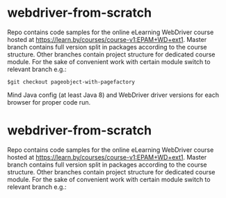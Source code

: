 # webdriver-from-scratch
Repo contains code samples for the online eLearning WebDriver course hosted at https://learn.by/courses/course-v1:EPAM+WD+ext1. 
Master branch contains full version split in packages according to the course structure. 
Other branches contain project structure for dedicated course module. 
For the sake of convenient work with certain module switch to relevant branch e.g.:

`$git checkout pageobject-with-pagefactory`

Mind Java config (at least Java 8) and WebDriver driver versions for each browser for proper code run.
# webdriver-from-scratch
Repo contains code samples for the online eLearning WebDriver course hosted at https://learn.by/courses/course-v1:EPAM+WD+ext1. 
Master branch contains full version split in packages according to the course structure. 
Other branches contain project structure for dedicated course module. 
For the sake of convenient work with certain module switch to relevant branch e.g.:

